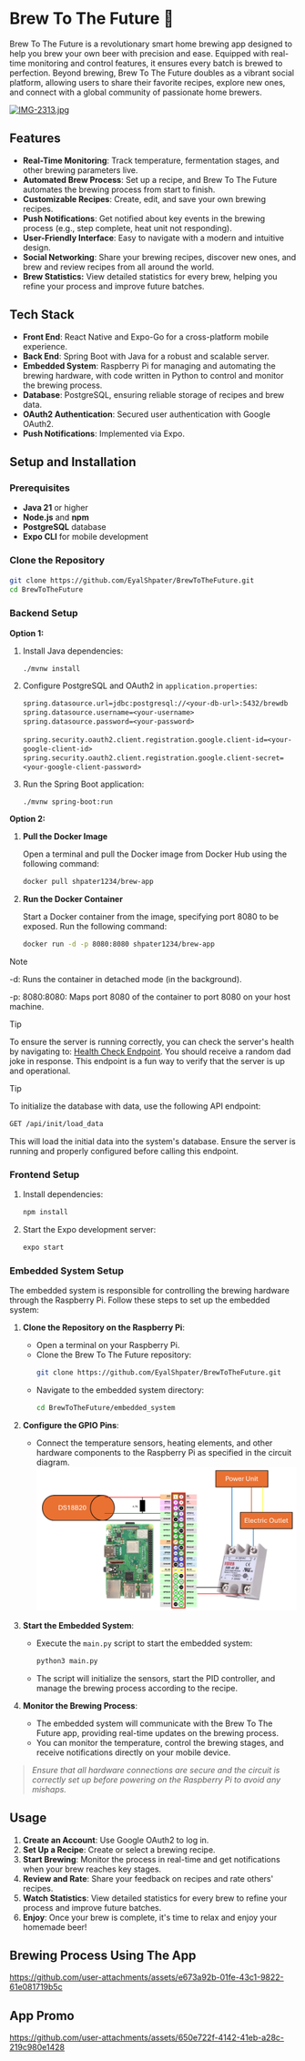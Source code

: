 
# Brew To The Future 🍺

Brew To The Future is a revolutionary smart home brewing app designed to help you brew your own beer with precision and ease. Equipped with real-time monitoring and control features, it ensures every batch is brewed to perfection. Beyond brewing, Brew To The Future doubles as a vibrant social platform, allowing users to share their favorite recipes, explore new ones, and connect with a global community of passionate home brewers.

[![IMG-2313.jpg](https://i.postimg.cc/dQh9L3y6/IMG-2313.jpg)](https://postimg.cc/QVr7zXSK)

## Features

- **Real-Time Monitoring**: Track temperature, fermentation stages, and other brewing parameters live.
- **Automated Brew Process**: Set up a recipe, and Brew To The Future automates the brewing process from start to finish.
- **Customizable Recipes**: Create, edit, and save your own brewing recipes.
- **Push Notifications**: Get notified about key events in the brewing process (e.g., step complete, heat unit not responding).
- **User-Friendly Interface**: Easy to navigate with a modern and intuitive design.
- **Social Networking**: Share your brewing recipes, discover new ones, and brew and review recipes from all around the world.
- **Brew Statistics:** View detailed statistics for every brew, helping you refine your process and improve future batches.

## Tech Stack

- **Front End**: React Native and Expo-Go for a cross-platform mobile experience.
- **Back End**: Spring Boot with Java for a robust and scalable server.
- **Embedded System**: Raspberry Pi for managing and automating the brewing hardware, with code written in Python to control and monitor the brewing process.
- **Database**: PostgreSQL, ensuring reliable storage of recipes and brew data.
- **OAuth2 Authentication**: Secured user authentication with Google OAuth2.
- **Push Notifications**: Implemented via Expo.


## Setup and Installation

### Prerequisites
- **Java 21** or higher
- **Node.js** and **npm**
- **PostgreSQL** database
- **Expo CLI** for mobile development

### Clone the Repository
```bash
git clone https://github.com/EyalShpater/BrewToTheFuture.git
cd BrewToTheFuture
```

### Backend Setup

**Option 1:**
1. Install Java dependencies:
   ```console
   ./mvnw install
   ```
2. Configure PostgreSQL and OAuth2 in `application.properties`:
   ```properties
   spring.datasource.url=jdbc:postgresql://<your-db-url>:5432/brewdb
   spring.datasource.username=<your-username>
   spring.datasource.password=<your-password>

   spring.security.oauth2.client.registration.google.client-id=<your-google-client-id>
   spring.security.oauth2.client.registration.google.client-secret=<your-google-client-password>
   ```
3. Run the Spring Boot application:
   ```bash
   ./mvnw spring-boot:run
   ```

**Option 2:**
1. **Pull the Docker Image**

   Open a terminal and pull the Docker image from Docker Hub using the following command:

   ```bash
   docker pull shpater1234/brew-app

2. **Run the Docker Container**

   Start a Docker container from the image, specifying port 8080 to be exposed. Run the following command:

   ```bash
   docker run -d -p 8080:8080 shpater1234/brew-app
   
> [!NOTE]
>   -d: Runs the container in detached mode (in the background).
>
>   -p: 8080:8080: Maps port 8080 of the container to port 8080 on your host machine.


> [!TIP]
> To ensure the server is running correctly, you can check the server's health by navigating to:
> [Health Check Endpoint](http://localhost:8080/health).
> You should receive a random dad joke in response. This endpoint is a fun way to verify that the server is up and operational.

> [!TIP]
> To initialize the database with data, use the following API endpoint:
> ```bash
> GET /api/init/load_data
> ```
> This will load the initial data into the system's database. Ensure the server is running and properly configured before calling this endpoint.


   
### Frontend Setup
1. Install dependencies:
   ```bash
   npm install
   ```
2. Start the Expo development server:
   ```bash
   expo start
   ```

### Embedded System Setup

The embedded system is responsible for controlling the brewing hardware through the Raspberry Pi. Follow these steps to set up the embedded system:

1. **Clone the Repository on the Raspberry Pi**:
   - Open a terminal on your Raspberry Pi.
   - Clone the Brew To The Future repository:
     ```bash
     git clone https://github.com/EyalShpater/BrewToTheFuture.git
     ```
   - Navigate to the embedded system directory:
     ```bash
     cd BrewToTheFuture/embedded_system
     ```
     
2. **Configure the GPIO Pins**:
   - Connect the temperature sensors, heating elements, and other hardware components to the Raspberry Pi as specified in the circuit diagram.
     ![Circuit Image](https://github.com/EyalShpater/BrewToTheFuture/blob/main/Embedded/Brewing_Module/brewing_circuit.png?raw=true)


3. **Start the Embedded System**:
   - Execute the `main.py` script to start the embedded system:
     ```bash
     python3 main.py
     ```
   - The script will initialize the sensors, start the PID controller, and manage the brewing process according to the recipe.

4. **Monitor the Brewing Process**:
   - The embedded system will communicate with the Brew To The Future app, providing real-time updates on the brewing process.
   - You can monitor the temperature, control the brewing stages, and receive notifications directly on your mobile device.

> _Ensure that all hardware connections are secure and the circuit is correctly set up before powering on the Raspberry Pi to avoid any mishaps._

## Usage

1. **Create an Account**: Use Google OAuth2 to log in.
2. **Set Up a Recipe**: Create or select a brewing recipe.
3. **Start Brewing**: Monitor the process in real-time and get notifications when your brew reaches key stages.
4. **Review and Rate**: Share your feedback on recipes and rate others' recipes.
5. **Watch Statistics**: View detailed statistics for every brew to refine your process and improve future batches.
6. **Enjoy**: Once your brew is complete, it's time to relax and enjoy your homemade beer!

## Brewing Process Using The App

https://github.com/user-attachments/assets/e673a92b-01fe-43c1-9822-61e081719b5c



## App Promo

https://github.com/user-attachments/assets/650e722f-4142-41eb-a28c-219c980e1428
